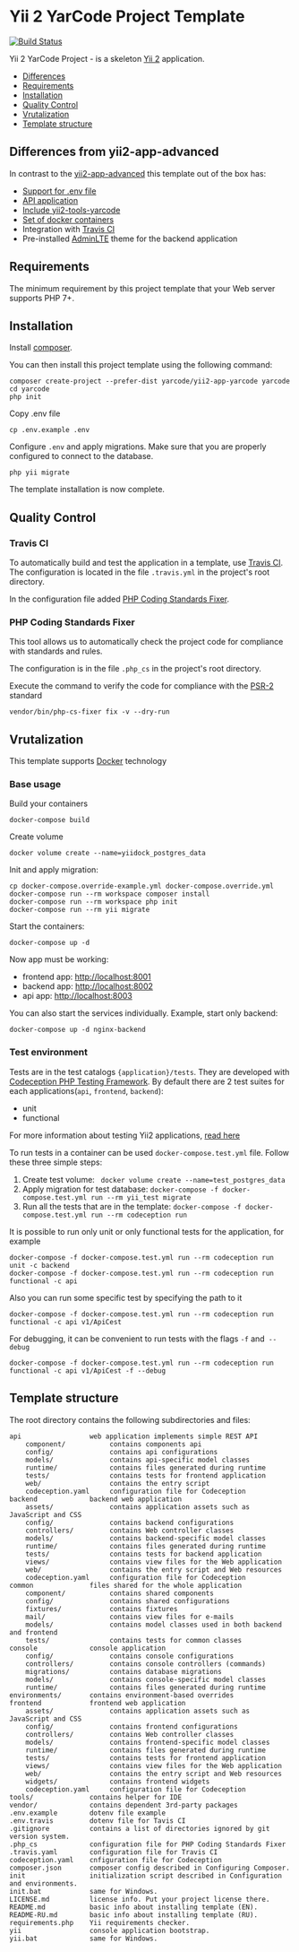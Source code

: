 Yii 2 YarCode Project Template
==============================
[![Build Status](https://travis-ci.org/yarcode/yii2-app-yarcode.svg?branch=master)](https://travis-ci.org/yarcode/yii2-app-yarcode) 

Yii 2 YarCode Project - is a skeleton [Yii 2](http://www.yiiframework.com/) application.
* [Differences](#differences-from-yii2-app-advanced)
* [Requirements](#requirements)
* [Installation](#installation)
* [Quality Control](#quality-control)
* [Vrutalization](#vrutalization)
* [Template structure](#template-structure)

Differences from yii2-app-advanced
----------------------------------
In contrast to the  [yii2-app-advanced](https://github.com/yiisoft/yii2-app-advanced) this template out of the box has:
* [Support for .env file](docs/DOTENV-FILE.md)
* [API application](docs/API-APPLICATION.md)
* [Include yii2-tools-yarcode](https://github.com/yarcode/yii2-tools-yarcode)
* [Set of docker containers](#vrutalization)
* Integration with [Travis CI](https://travis-ci.org/)
* Pre-installed [AdminLTE](https://adminlte.io/) theme for the backend application

Requirements
------------
The minimum requirement by this project template that your Web server supports PHP 7+.

Installation
------------
Install [composer](http://getcomposer.org]).

You can then install this project template using the following command:

```
composer create-project --prefer-dist yarcode/yii2-app-yarcode yarcode 
сd yarcode 
php init 
```

Copy .env file

```
cp .env.example .env
```

Configure `.env` and apply migrations. Make sure that you are properly configured to connect to the database.

``` 
php yii migrate 
``` 

The template installation is now complete.

Quality Control
---------------
### Travis CI 

To automatically build and test the application in a template, use [Travis CI](https://docs.travis-ci.com/user/getting-started/). The configuration is located in the file `.travis.yml` in the project's root directory. 

In the configuration file added [PHP Coding Standards Fixer](https://github.com/FriendsOfPHP/PHP-CS-Fixer). 

### PHP Coding Standards Fixer

This tool allows us to automatically check the project code for compliance with standards and rules.

The configuration is in the file `.php_cs` in the project's root directory.

Execute the command to verify the code for compliance with the [PSR-2](http://www.php-fig.org/psr/psr-2/) standard 
``` 
vendor/bin/php-cs-fixer fix -v --dry-run 
```

## Vrutalization

This template supports [Docker](https://www.docker.com/) technology

### Base usage
Build your containers
```
docker-compose build
```
Create volume
```
docker volume create --name=yiidock_postgres_data
```
Init and apply migration:
```
cp docker-compose.override-example.yml docker-compose.override.yml
docker-compose run --rm workspace composer install
docker-compose run --rm workspace php init
docker-compose run --rm yii migrate
```
Start the containers:
```
docker-compose up -d
```

Now app must be working:

* frontend app: [http://localhost:8001](http://localhost:8001)
* backend app: [http://localhost:8002](http://localhost:8002)
* api app: [http://localhost:8003](http://localhost:8003)

You can also start the services individually. 
Example, start only backend:
```
docker-compose up -d nginx-backend 
```
### Test environment
Tests are in the test catalogs `{application}/tests`.
They are developed with [Codeception PHP Testing Framework](http://codeception.com/). By default there are 2 test suites for each applications(`api`, `frontend`, `backend`): 

- unit 
- functional 

For more information about testing Yii2 applications, [read here](http://codeception.com/docs/modules/Yii2) 

To run tests in a container can be used `docker-compose.test.yml` file.
Follow these three simple steps:
1. Create test volume:    ` docker volume create --name=test_postgres_data`
2. Apply migration for test database: `docker-compose -f docker-compose.test.yml run --rm yii_test migrate  `
3. Run all the tests that are in the template: `docker-compose -f docker-compose.test.yml run --rm codeception run `
    
It is possible to run only unit or only functional tests for the application, for example
``` 
docker-compose -f docker-compose.test.yml run --rm codeception run unit -c backend 
docker-compose -f docker-compose.test.yml run --rm codeception run functional -c api 
``` 
Also you can run some specific test by specifying the path to it
``` 
docker-compose -f docker-compose.test.yml run --rm codeception run functional -c api v1/ApiCest 
``` 
For debugging, it can be convenient to run tests with the flags `-f` and` --debug`
``` 
docker-compose -f docker-compose.test.yml run --rm codeception run functional -c api v1/ApiCest -f --debug 
``` 
Template structure
------------------
The root directory contains the following subdirectories and files:
```
api                 web application implements simple REST API    
    component/           contains components api
    config/              contains api configurations
    models/              contains api-specific model classes
    runtime/             contains files generated during runtime
    tests/               contains tests for frontend application
    web/                 contains the entry script
    codeception.yaml     configuration file for Codeception
backend             backend web application
    assets/              contains application assets such as JavaScript and CSS
    config/              contains backend configurations
    controllers/         contains Web controller classes
    models/              contains backend-specific model classes
    runtime/             contains files generated during runtime
    tests/               contains tests for backend application    
    views/               contains view files for the Web application
    web/                 contains the entry script and Web resources
    codeception.yaml     configuration file for Codeception
common              files shared for the whole application
    component/           contains shared components
    config/              contains shared configurations
    fixtures/            contains fixtures
    mail/                contains view files for e-mails
    models/              contains model classes used in both backend and frontend
    tests/               contains tests for common classes        
console             console application
    config/              contains console configurations
    controllers/         contains console controllers (commands)
    migrations/          contains database migrations
    models/              contains console-specific model classes
    runtime/             contains files generated during runtime
environments/       contains environment-based overrides
frontend            frontend web application
    assets/              contains application assets such as JavaScript and CSS
    config/              contains frontend configurations
    controllers/         contains Web controller classes
    models/              contains frontend-specific model classes
    runtime/             contains files generated during runtime
    tests/               contains tests for frontend application
    views/               contains view files for the Web application
    web/                 contains the entry script and Web resources
    widgets/             contains frontend widgets
    codeception.yaml     configuration file for Codeception
tools/              contains helper for IDE       
vendor/             contains dependent 3rd-party packages
.env.example        dotenv file example
.env.travis         dotenv file for Tavis CI
.gitignore          contains a list of directories ignored by git version system. 
.php_cs             configuration file for PHP Coding Standards Fixer
.travis.yaml        configuration file for Travis CI 
codeception.yaml    cnfiguration file for Codeception 
composer.json       composer config described in Configuring Composer.
init                initialization script described in Configuration and environments.
init.bat            same for Windows.
LICENSE.md          license info. Put your project license there.
README.md           basic info about installing template (EN).
README-RU.md        basic info about installing template (RU).
requirements.php    Yii requirements checker.
yii                 console application bootstrap.
yii.bat             same for Windows.
```